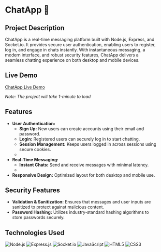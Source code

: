 # ChatApp 💬

## Project Description
ChatApp is a real-time messaging platform built with Node.js, Express, and Socket.io. It provides secure user authentication, enabling users to register, log in, and engage in chats instantly. With instantaneous messaging, a modern interface, and robust security features, ChatApp delivers a seamless chatting experience on both desktop and mobile devices.

## Live Demo
[ChatApp Live Demo](https://chat-app-xz4i.onrender.com)

*Note: The project will take 1-minute to load*

## Features
- **User Authentication:**
  - **Sign Up:** New users can create accounts using their email and password.
  - **Login:** Registered users can securely log in to start chatting.
  - **Session Management:** Keeps users logged in across sessions using secure cookies.
  - 
- **Real-Time Messaging:**
  - **Instant Chats:** Send and receive messages with minimal latency.
  - 
- **Responsive Design:** Optimized layout for both desktop and mobile use.

## Security Features
- **Validation & Sanitization:** Ensures that messages and user inputs are sanitized to protect against malicious content.
- **Password Hashing:** Utilizes industry-standard hashing algorithms to store passwords securely.

## Technologies Used
![Node.js](https://img.shields.io/badge/Node.js-339933?style=for-the-badge&logo=node.js&logoColor=white)
![Express.js](https://img.shields.io/badge/Express.js-000000?style=for-the-badge&logo=express&logoColor=white)
![Socket.io](https://img.shields.io/badge/Socket.io-010101?style=for-the-badge&logo=socket.io&logoColor=white)
![JavaScript](https://img.shields.io/badge/JavaScript-F7DF1E?style=for-the-badge&logo=javascript&logoColor=black)
![HTML5](https://img.shields.io/badge/HTML5-E34F26?style=for-the-badge&logo=html5&logoColor=white)
![CSS3](https://img.shields.io/badge/CSS3-1572B6?style=for-the-badge&logo=css3&logoColor=white)
